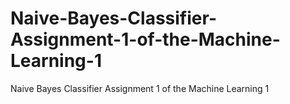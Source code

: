 # Naive-Bayes-Classifier-Assignment-1-of-the-Machine-Learning-1
Naive Bayes Classifier Assignment 1 of the Machine Learning 1
